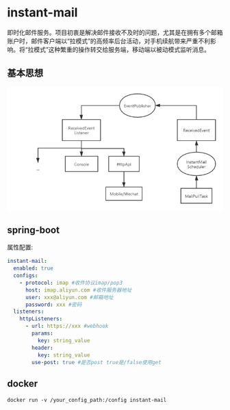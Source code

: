 # instant-mail

即时化邮件服务。项目初衷是解决邮件接收不及时的问题，尤其是在拥有多个邮箱账户时，邮件客户端以“拉模式”的高频率后台活动，对手机续航带来严重不利影响。将“拉模式”这种繁重的操作转交给服务端，移动端以被动模式监听消息。

## 基本思想
![instant-mail.png](instant-mail.png)

## spring-boot
属性配置:
```yaml
instant-mail:
  enabled: true
  configs:
    - protocol: imap #收件协议imap/pop3
      host: imap.aliyun.com #收件服务器地址
      user: xxx@aliyun.com #邮箱地址
      password: xxx #密码
  listeners:
    httpListeners:
      - url: https://xxx #webhook
        params:
          key: string_value
        header:
          key: string_value
        use-post: true #是否post true是/false使用get
```

## docker
```
docker run -v /your_config_path:/config instant-mail
```